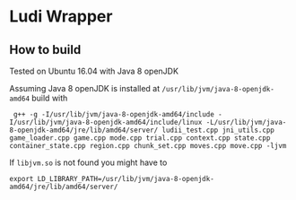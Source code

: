 # Ludi Wrapper

## How to build

Tested on Ubuntu 16.04 with Java 8 openJDK 

Assuming Java 8 openJDK is installed at `/usr/lib/jvm/java-8-openjdk-amd64` build with

``` g++ -g -I/usr/lib/jvm/java-8-openjdk-amd64/include -I/usr/lib/jvm/java-8-openjdk-amd64/include/linux -L/usr/lib/jvm/java-8-openjdk-amd64/jre/lib/amd64/server/ ludii_test.cpp jni_utils.cpp game_loader.cpp game.cpp mode.cpp trial.cpp context.cpp state.cpp container_state.cpp region.cpp chunk_set.cpp moves.cpp move.cpp -ljvm```

If `libjvm.so` is not found you might have to 

```export LD_LIBRARY_PATH=/usr/lib/jvm/java-8-openjdk-amd64/jre/lib/amd64/server/```